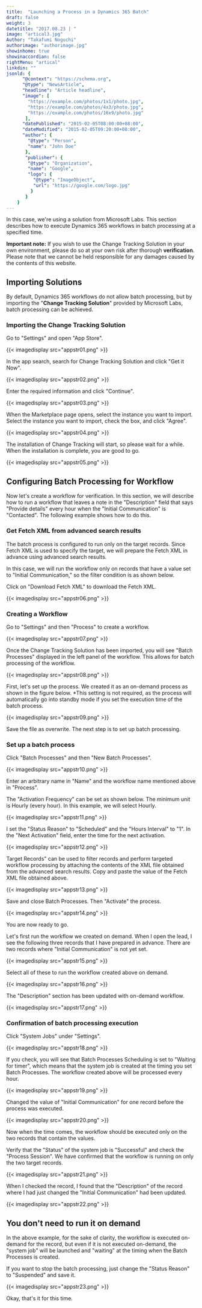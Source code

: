 ```yaml
---
title:  "Launching a Process in a Dynamics 365 Batch"
draft: false
weight: 3
datetitle: "2017.08.23 | "
image: "artical3.jpg"
Author: "Takafumi Noguchi"
authorimage: "authorimage.jpg"
showinhome: true
showinaccordian: false
rightMenu: "artical"
linkdin: ""
jsonld: {
      "@context": "https://schema.org",
      "@type": "NewsArticle",
      "headline": "Article headline",
      "image": [
        "https://example.com/photos/1x1/photo.jpg",
        "https://example.com/photos/4x3/photo.jpg",
        "https://example.com/photos/16x9/photo.jpg"
       ],
      "datePublished": "2015-02-05T08:00:00+08:00",
      "dateModified": "2015-02-05T09:20:00+08:00",
      "author": {
        "@type": "Person",
        "name": "John Doe"
       },
       "publisher": {
        "@type": "Organization",
        "name": "Google",
        "logo": {
          "@type": "ImageObject",
          "url": "https://google.com/logo.jpg"
         }
       }
    }
---
```

<!-- Intro  -->
In this case, we're using a solution from Microsoft Labs.
This section describes how to execute Dynamics 365 workflows in batch processing at a specified time.

**Important note:** If you wish to use the Change Tracking Solution in your own environment, please do so at your own risk after thorough **verification**. Please note that we cannot be held responsible for any damages caused by the contents of this website.


## Importing Solutions
By default, Dynamics 365 workflows do not allow batch processing, but by importing the "**Change Tracking Solution**" provided by Microsoft Labs, batch processing can be achieved.

### Importing the Change Tracking Solution
Go to "Settings" and open "App Store".
<!-- Image= appstr01.png -->
{{< imagedisplay src="appstr01.png" >}}

In the app search, search for Change Tracking Solution and click "Get it Now".
<!-- Image= appstr02.png -->
{{< imagedisplay src="appstr02.png" >}}


Enter the required information and click "Continue".
<!-- Image= appstr03.png -->
{{< imagedisplay src="appstr03.png" >}}

When the Marketplace page opens, select the instance you want to import.
Select the instance you want to import, check the box, and click "Agree".
<!-- Image= appstr04.png -->
{{< imagedisplay src="appstr04.png" >}}

The installation of Change Tracking will start, so please wait for a while. When the installation is complete, you are good to go.
<!-- Image= appstr05.png -->
{{< imagedisplay src="appstr05.png" >}}

## Configuring Batch Processing for Workflow
Now let's create a workflow for verification. In this section, we will describe how to run a workflow that leaves a note in the "Description" field that says "Provide details" every hour when the "Initial Communication" is "Contacted". The following example shows how to do this.

### Get Fetch XML from advanced search results
The batch process is configured to run only on the target records. Since Fetch XML is used to specify the target, we will prepare the Fetch XML in advance using advanced search results.

In this case, we will run the workflow only on records that have a value set to "Initial Communication," so the filter condition is as shown below.

Click on "Download Fetch XML" to download the Fetch XML.
<!-- Image= appstr06.png -->
{{< imagedisplay src="appstr06.png" >}}

### Creating a Workflow
Go to "Settings" and then "Process" to create a workflow.
<!-- Image= appstr07.png -->
{{< imagedisplay src="appstr07.png" >}}

Once the Change Tracking Solution has been imported, you will see "Batch Processes" displayed in the left panel of the workflow. This allows for batch processing of the workflow.
<!-- Image= appstr08.png -->
{{< imagedisplay src="appstr08.png" >}}

First, let's set up the process. We created it as an on-demand process as shown in the figure below.
*This setting is not required, as the process will automatically go into standby mode if you set the execution time of the batch process.
<!-- Image= appstr09.png -->
{{< imagedisplay src="appstr09.png" >}}

Save the file as overwrite. The next step is to set up batch processing.

### Set up a batch process
Click "Batch Processes" and then "New Batch Processes".
<!-- Image= appstr10.png -->
{{< imagedisplay src="appstr10.png" >}}

Enter an arbitrary name in "Name" and the workflow name mentioned above in "Process".

The "Activation Frequency" can be set as shown below. The minimum unit is Hourly (every hour). In this example, we will select Hourly.
<!-- Image= appstr11.png -->
{{< imagedisplay src="appstr11.png" >}}

I set the "Status Reason" to "Scheduled" and the "Hours Interval" to "1".
In the "Next Activation" field, enter the time for the next activation.
<!-- Image= appstr12.png -->
{{< imagedisplay src="appstr12.png" >}}

Target Records" can be used to filter records and perform targeted workflow processing by attaching the contents of the XML file obtained from the advanced search results. Copy and paste the value of the Fetch XML file obtained above.
<!-- Image= appstr13.png -->
{{< imagedisplay src="appstr13.png" >}}

Save and close Batch Processes. Then "Activate" the process.
<!-- Image= appstr14.png -->
{{< imagedisplay src="appstr14.png" >}}

You are now ready to go.

Let's first run the workflow we created on demand. When I open the lead, I see the following three records that I have prepared in advance. There are two records where "Initial Communication" is not yet set.
<!-- Image= appstr15.png -->
{{< imagedisplay src="appstr15.png" >}}

Select all of these to run the workflow created above on demand.
<!-- Image= appstr16.png -->
{{< imagedisplay src="appstr16.png" >}}

The "Description" section has been updated with on-demand workflow.
<!-- Image= appstr17.png -->
{{< imagedisplay src="appstr17.png" >}}

### Confirmation of batch processing execution
Click "System Jobs" under "Settings".
<!-- Image= appstr18.png -->
{{< imagedisplay src="appstr18.png" >}}

If you check, you will see that Batch Processes Scheduling is set to "Waiting for timer", which means that the system job is created at the timing you set Batch Processes. The workflow created above will be processed every hour.
<!-- Image= appstr19.png -->
{{< imagedisplay src="appstr19.png" >}}

Changed the value of "Initial Communication" for one record before the process was executed.
<!-- Image= appstr20.png -->
{{< imagedisplay src="appstr20.png" >}}

Now when the time comes, the workflow should be executed only on the two records that contain the values.

Verify that the "Status" of the system job is "Successful" and check the "Process Session". We have confirmed that the workflow is running on only the two target records.
<!-- Image= appstr21.png -->
{{< imagedisplay src="appstr21.png" >}}

When I checked the record, I found that the "Description" of the record where I had just changed the "Initial Communication" had been updated.
<!-- Image= appstr22.png -->
{{< imagedisplay src="appstr22.png" >}}

## You don't need to run it on demand
In the above example, for the sake of clarity, the workflow is executed on-demand for the record, but even if it is not executed on-demand, the "system job" will be launched and "waiting" at the timing when the Batch Processes is created.

If you want to stop the batch processing, just change the "Status Reason" to "Suspended" and save it.
<!-- Image= appstr23.png -->
{{< imagedisplay src="appstr23.png" >}}

Okay, that's it for this time.    
&nbsp;